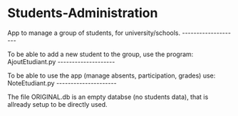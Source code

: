 # Students-Administration
App to manage a group of students, for university/schools. --------------------

To be able to add a new student to the group, use the program: AjoutEtudiant.py --------------------

To be able to use the app (manage absents, participation, grades) use: NoteEtudiant.py ---------------------

The file ORIGINAL.db is an empty databse (no students data), that is allready setup to be directly used. 
